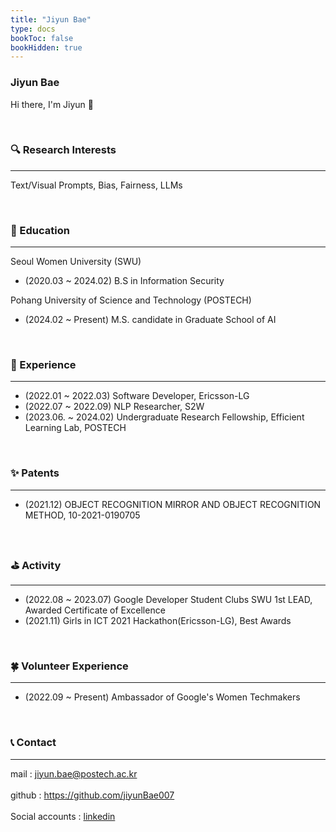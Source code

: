 ```yaml
---
title: "Jiyun Bae"
type: docs
bookToc: false
bookHidden: true
---
```


### **Jiyun Bae**

Hi there, I'm Jiyun 👋

<br>

### 🔍 Research Interests

---

Text/Visual Prompts, Bias, Fairness, LLMs

<br>

### 🏫 Education

---

Seoul Women University (SWU)

- (2020.03 ~ 2024.02) B.S in Information Security

Pohang University of Science and Technology (POSTECH)

- (2024.02 ~ Present) M.S. candidate in Graduate School of AI

<br>

### 🏢 Experience

---

- (2022.01 ~ 2022.03) Software Developer, Ericsson-LG
- (2022.07 ~ 2022.09) NLP Researcher, S2W
- (2023.06. ~ 2024.02) Undergraduate Research Fellowship, Efficient Learning Lab, POSTECH

<br>

### ✨ Patents

---

- (2021.12) OBJECT RECOGNITION MIRROR AND OBJECT RECOGNITION METHOD, 10-2021-0190705

<br>

### ⛳️ Activity

---

- (2022.08 ~ 2023.07) Google Developer Student Clubs SWU 1st LEAD, Awarded Certificate of Excellence
- (2021.11) Girls in ICT 2021 Hackathon(Ericsson-LG), Best Awards

<br>

### 🍀 Volunteer Experience

---

- (2022.09 ~ Present) Ambassador of Google's Women Techmakers

<br>

### 📞 Contact

---

mail : jiyun.bae@postech.ac.kr <br>  
github : https://github.com/jiyunBae007 <br>  
Social accounts : [linkedin](https://www.linkedin.com/in/jiyun-bae-33568221a/)
